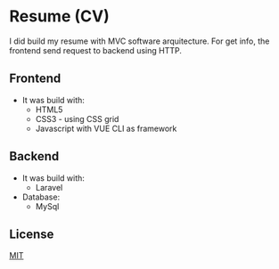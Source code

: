 # Resume (CV)

I did build my resume with MVC software arquitecture. For get info, the frontend send request to backend using HTTP.

## Frontend
- It was build with:
     * HTML5
     * CSS3 - using CSS grid
     * Javascript with VUE CLI as framework


## Backend
- It was build with:
     * Laravel
- Database:
  * MySql

## License
[MIT](https://choosealicense.com/licenses/mit/)
